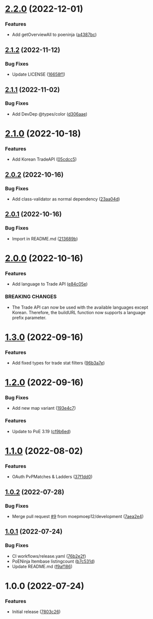 # [2.2.0](https://github.com/moepmoep12/poe-api-ts/compare/v2.1.2...v2.2.0) (2022-12-01)


### Features

* Add getOverviewAll to poeninja ([a4387bc](https://github.com/moepmoep12/poe-api-ts/commit/a4387bc3104fa4a9b4c5a79dbe11a32588f1350f))

## [2.1.2](https://github.com/moepmoep12/poe-api-ts/compare/v2.1.1...v2.1.2) (2022-11-12)


### Bug Fixes

* Update LICENSE ([16658f1](https://github.com/moepmoep12/poe-api-ts/commit/16658f1d6ea4d34676d4ef24897077b39c769bdb))

## [2.1.1](https://github.com/moepmoep12/poe-api-ts/compare/v2.1.0...v2.1.1) (2022-11-02)


### Bug Fixes

* Add DevDep @types/color ([d306aae](https://github.com/moepmoep12/poe-api-ts/commit/d306aae2dcf0a6eb2a63e0c29ae378322f9afd02))

# [2.1.0](https://github.com/moepmoep12/poe-api-ts/compare/v2.0.2...v2.1.0) (2022-10-18)


### Features

* Add Korean TradeAPI ([05cdcc5](https://github.com/moepmoep12/poe-api-ts/commit/05cdcc570fad4fb3a92fbc80a7016c9eb4ec67d4))

## [2.0.2](https://github.com/moepmoep12/poe-api-ts/compare/v2.0.1...v2.0.2) (2022-10-16)


### Bug Fixes

* Add class-validator as normal dependency ([23aa04d](https://github.com/moepmoep12/poe-api-ts/commit/23aa04dfa882c78a1c8b9e486d9e993e1dbe2af3))

## [2.0.1](https://github.com/moepmoep12/poe-api-ts/compare/v2.0.0...v2.0.1) (2022-10-16)


### Bug Fixes

* Import in README.md ([213689b](https://github.com/moepmoep12/poe-api-ts/commit/213689b859306264b9ca69ec8ab9693b74c83ac6))

# [2.0.0](https://github.com/moepmoep12/poe-api-ts/compare/v1.3.0...v2.0.0) (2022-10-16)


### Features

* Add language to Trade API ([e84c05e](https://github.com/moepmoep12/poe-api-ts/commit/e84c05e52fef0866e4ea5d65ccf49247d70a3239))


### BREAKING CHANGES

* The Trade API can now be used with the available languages except Korean.
Therefore, the buildURL function now supports a language prefix parameter.

# [1.3.0](https://github.com/moepmoep12/poe-api-ts/compare/v1.2.0...v1.3.0) (2022-09-16)


### Features

* Add fixed types for trade stat filters ([96b3a7e](https://github.com/moepmoep12/poe-api-ts/commit/96b3a7ec34e5595779c9a0581f29e85790f4a8da))

# [1.2.0](https://github.com/moepmoep12/poe-api-ts/compare/v1.1.0...v1.2.0) (2022-09-16)


### Bug Fixes

* Add new map variant ([193e4c7](https://github.com/moepmoep12/poe-api-ts/commit/193e4c763858b2821b4bd0f54554c5f4ced70f57))


### Features

* Update to PoE 3.19 ([cf9b6ed](https://github.com/moepmoep12/poe-api-ts/commit/cf9b6ed0eac9de002903e089f0b23cbd85dbc41d))

# [1.1.0](https://github.com/moepmoep12/poe-api-ts/compare/v1.0.2...v1.1.0) (2022-08-02)


### Features

* OAuth PvPMatches & Ladders ([37f1dd0](https://github.com/moepmoep12/poe-api-ts/commit/37f1dd0e0da9bafdfc6f0bfef60ce74881f476f3))

## [1.0.2](https://github.com/moepmoep12/poe-api-ts/compare/v1.0.1...v1.0.2) (2022-07-28)


### Bug Fixes

* Merge pull request [#9](https://github.com/moepmoep12/poe-api-ts/issues/9) from moepmoep12/development ([7aea2e4](https://github.com/moepmoep12/poe-api-ts/commit/7aea2e477f8a378cc25183b897e7c4386f7228fd))

## [1.0.1](https://github.com/moepmoep12/poe-api-ts/compare/v1.0.0...v1.0.1) (2022-07-24)


### Bug Fixes

* CI workflows/release.yaml ([76b2e2f](https://github.com/moepmoep12/poe-api-ts/commit/76b2e2f73585792e45efce47f4527e3df82241d3))
* PoENinja Itembase listingcount ([b7c531d](https://github.com/moepmoep12/poe-api-ts/commit/b7c531d5c92c88a3c7507d3e0c7d07a8819ea3de))
* Update README.md ([f9af186](https://github.com/moepmoep12/poe-api-ts/commit/f9af186541bb8ed2b731378c81f9e55f5d671b29))

# 1.0.0 (2022-07-24)


### Features

* Initial release ([7803c26](https://github.com/moepmoep12/poe-api-ts/commit/7803c268bf40b52b07261e54e021e2f5fc1258e7))
